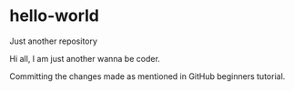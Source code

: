 # hello-world
Just another repository

Hi all,
I am just another wanna be coder.

Committing the changes made as mentioned in GitHub beginners tutorial.
